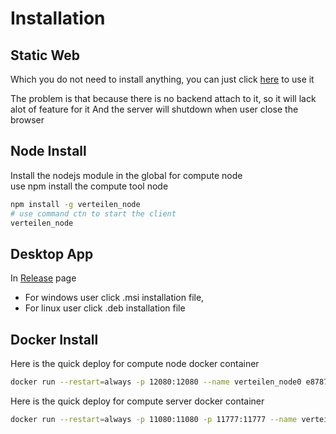 # Installation

## Static Web

Which you do not need to install anything, you can just click [here](https://verteilen.github.io/.github/) to use it

The problem is that because there is no backend attach to it, so it will lack alot of feature for it
And the server will shutdown when user close the browser

## Node Install

Install the nodejs module in the global for compute node\
use npm install the compute tool node

```bash
npm install -g verteilen_node
# use command ctn to start the client
verteilen_node
```


## Desktop App

In [Release](https://github.com/Verteilen/Verteilen/releases) page

* For windows user click .msi installation file, 
* For linux user click .deb installation file

## Docker Install

Here is the quick deploy for compute node docker container

```bash
docker run --restart=always -p 12080:12080 --name verteilen_node0 e87870823/verteilen_node
```

Here is the quick deploy for compute server docker container

```bash
docker run --restart=always -p 11080:11080 -p 11777:11777 --name verteilen_server0 e87870823/verteilen_server
```